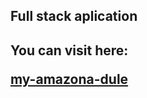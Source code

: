 <h2>Full stack aplication<h2/>

You can visit here:

[my-amazona-dule](https://my-amazona-dule.herokuapp.com/)
